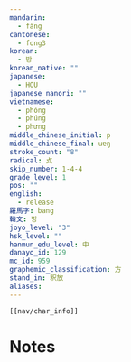 ```yaml
---
mandarin:
  - fàng
cantonese:
  - fong3
korean:
  - 방
korean_native: ""
japanese:
  - HOU
japanese_nanori: ""
vietnamese:
  - phóng
  - phúng
  - phưng
middle_chinese_initial: p
middle_chinese_final: ʉɐŋ
stroke_count: "8"
radical: 攴
skip_number: 1-4-4
grade_level: 1
pos: ""
english:
  - release
羅馬字: bang
韓文: 방
joyo_level: "3"
hsk_level: ""
hanmun_edu_level: 中
danayo_id: 129
mc_id: 959
graphemic_classification: 方
stand_in: 釈放
aliases:
---
```

```meta-bind-embed
[[nav/char_info]]
```

# Notes
